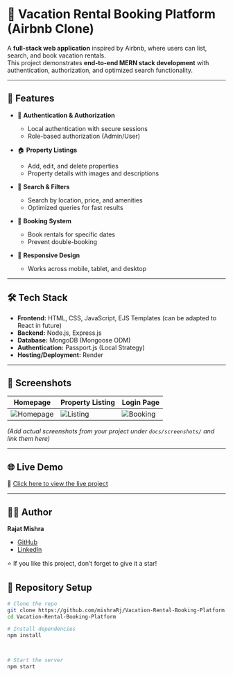 # 🏡 Vacation Rental Booking Platform (Airbnb Clone)

A **full-stack web application** inspired by Airbnb, where users can list, search, and book vacation rentals.  
This project demonstrates **end-to-end MERN stack development** with authentication, authorization, and optimized search functionality.  

---

## 🚀 Features
- 🔐 **Authentication & Authorization**  
  - Local authentication with secure sessions  
  - Role-based authorization (Admin/User)  

- 🏠 **Property Listings**  
  - Add, edit, and delete properties  
  - Property details with images and descriptions  

- 🔎 **Search & Filters**  
  - Search by location, price, and amenities  
  - Optimized queries for fast results  

- 📅 **Booking System**  
  - Book rentals for specific dates  
  - Prevent double-booking  

- 📱 **Responsive Design**  
  - Works across mobile, tablet, and desktop  

---

## 🛠 Tech Stack
- **Frontend:** HTML, CSS, JavaScript, EJS Templates (can be adapted to React in future)  
- **Backend:** Node.js, Express.js  
- **Database:** MongoDB (Mongoose ODM)  
- **Authentication:** Passport.js (Local Strategy)  
- **Hosting/Deployment:** Render  

---

## 📸 Screenshots
| Homepage | Property Listing | Login Page |
|----------|------------------|--------------|
| ![Homepage]([docs/screenshots/home.png](https://github.com/mishraRj/Vacation-Rental-Booking-Platform/blob/main/screenshots/home.png)) | ![Listing](docs/screenshots/listing.png) | ![Booking](docs/screenshots/booking.png) |

*(Add actual screenshots from your project under `docs/screenshots/` and link them here)*  

---

## 🌐 Live Demo
🔗 [Click here to view the live project](https://airbnb-replica-b13p.onrender.com/listings)  

---
## 👨‍💻 Author
**Rajat Mishra**  
- [GitHub](https://github.com/mishraRj)  
- [LinkedIn](https://www.linkedin.com/in/mishrarj/)  

⭐ If you like this project, don’t forget to give it a star!

## 📂 Repository Setup

```bash
# Clone the repo
git clone https://github.com/mishraRj/Vacation-Rental-Booking-Platform.git
cd Vacation-Rental-Booking-Platform

# Install dependencies
npm install



# Start the server
npm start
